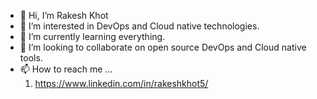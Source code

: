 - 👋 Hi, I’m Rakesh Khot
- 👀 I’m interested in DevOps and Cloud native technologies.
- 🌱  I’m currently learning everything.
- 💞️ I’m looking to collaborate on open source DevOps and Cloud native tools.
- 📫 How to reach me ...
    1. https://www.linkedin.com/in/rakeshkhot5/

<!---
rakeshkhot5/rakeshkhot5 is a ✨ special ✨ repository because its `README.md` (this file) appears on your GitHub profile.
You can click the Preview link to take a look at your changes.
--->
